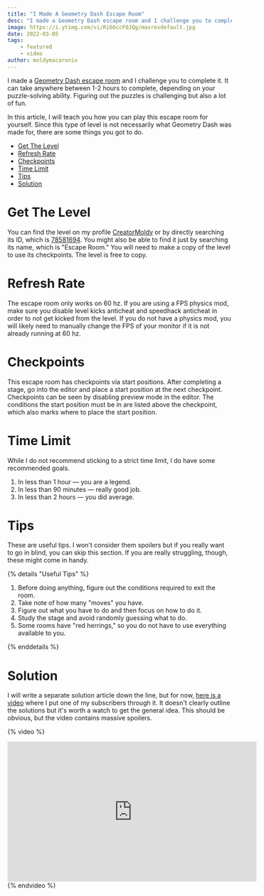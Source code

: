 ```yaml
---
title: "I Made A Geometry Dash Escape Room"
desc: "I made a Geometry Dash escape room and I challenge you to complete it. It takes about 1-2 hours to complete."
image: https://i.ytimg.com/vi/Ri6OccFOJQg/maxresdefault.jpg
date: 2022-03-05
tags:
    - featured
    - video
author: moldymacaronix
---
```


I made a [Geometry Dash escape room](https://youtu.be/Ri6OccFOJQg) and I challenge you to complete it. It can take anywhere between 1-2 hours to complete, depending on your puzzle-solving ability. Figuring out the puzzles is challenging but also a lot of fun.

In this article, I will teach you how you can play this escape room for yourself. Since this type of level is not necessarily what Geometry Dash was made for, there are some things you got to do.

* [Get The Level](#get-the-level)
* [Refresh Rate](#refresh-rate)
* [Checkpoints](#checkpoints)
* [Time Limit](#time-limit)
* [Tips](#tips)
* [Solution](#solution)

# Get The Level

You can find the level on my profile [CreatorMoldy](https://gdbrowser.com/u/CreatorMoldy) or by directly searching its ID, which is [78581694](https://gdbrowser.com/78581694). You might also be able to find it just by searching its name, which is "Escape Room." You will need to make a copy of the level to use its checkpoints. The level is free to copy.

# Refresh Rate

The escape room only works on 60 hz. If you are using a FPS physics mod, make sure you disable level kicks anticheat and speedhack anticheat in order to not get kicked from the level. If you do not have a physics mod, you will likely need to manually change the FPS of your monitor if it is not already running at 60 hz.

# Checkpoints

This escape room has checkpoints via start positions. After completing a stage, go into the editor and place a start position at the next checkpoint. Checkpoints can be seen by disabling preview mode in the editor. The conditions the start position must be in are listed above the checkpoint, which also marks where to place the start position.

<!-- Consider "expert mode" to be completing the escape room without checkpoints. I do not recommend attempting this, *especially* if it is your first time. -->

# Time Limit

While I do not recommend sticking to a strict time limit, I do have some recommended goals.

1. In less than 1 hour — you are a legend.
2. In less than 90 minutes — really good job.
3. In less than 2 hours — you did average.

# Tips

These are useful tips. I won't consider them spoilers but if you really want to go in blind, you can skip this section. If you are really struggling, though, these might come in handy.

{% details "Useful Tips" %}

1. Before doing anything, figure out the conditions required to exit the room.
2. Take note of how many "moves" you have.
3. Figure out what you have to do and then focus on how to do it.
4. Study the stage and avoid randomly guessing what to do.
5. Some rooms have "red herrings," so you do not have to use everything available to you.

{% enddetails %}

# Solution

I will write a separate solution article down the line, but for now, [here is a video](https://youtu.be/Ri6OccFOJQg) where I put one of my subscribers through it. It doesn't clearly outline the solutions but it's worth a watch to get the general idea. This should be obvious, but the video contains massive spoilers.

{% video %}
<iframe width="560" height="315" src="https://www.youtube.com/embed/Ri6OccFOJQg" title="YouTube video player" frameborder="0" allow="accelerometer; autoplay; clipboard-write; encrypted-media; gyroscope; picture-in-picture" allowfullscreen></iframe>
{% endvideo %}